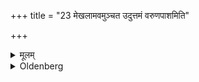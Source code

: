 +++
title = "23 मेखलामवमुञ्चत उदुत्तमं वरुणपाशमिति"

+++

<details><summary>मूलम्</summary>

मेखलामवमुञ्चत उदुत्तमं वरुणपाशमिति २३
</details>

<details><summary>Oldenberg</summary>

23. With the verse, 'Loosen the highest fetter, O Varuṇa' (ibid. 10), he takes off the girdle.
</details>
